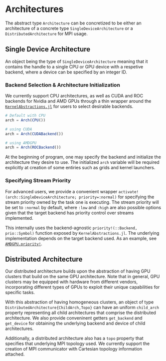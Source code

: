 # Architectures

The abstract type `Architecture` can be concretized to be either an architecture of a concrete type `SingleDeviceArchitecture` or a `DistributedArchitecture` for MPI usage.

## Single Device Architecture

An object being the type of `SingleDeviceArchitecture` meaning that it contains the handle to a single CPU or GPU device with a respetive backend, where a device can be specified by an integer ID.

### Backend Selection & Architecture Initialization

We currently support CPU architectures, as well as CUDA and ROC backends for Nvidia and AMD GPUs through a thin wrapper around the [`KernelAbstractions.jl`](https://github.com/JuliaGPU/KernelAbstractions.jl) for users to select desirable backends.

```julia
# Default with CPU
arch = Arch(CPU())
```

```julia
# using CUDA
arch = Arch(CUDABackend())
```

```julia
# using AMDGPU
arch = Arch(ROCBackend())
```

At the beginning of program, one may specify the backend and initialize the architecture they desire to use. The initialized `arch` variable will be required explicitly at creation of some entiries such as grids and kernel launchers.

### Specifying Stream Priority

For advanced users, we provide a convenient wrapper `activate!(arch::SingleDeviceArchitecture; priority=:normal)` for specifying the stream priority owned by the task one is executing. The stream priority will be set to `:normal` by default, where `:low` and `:high` are also possible options given that the target backend has priority control over streams implemented.

This internally uses the backend-agnostic `priority!(::Backend, prio::Symbol)` function exposed by `KernelAbstractions.jl`. The underlying implementation depends on the target backend used. As an example, see [`AMDGPU.priority!`](https://amdgpu.juliagpu.org/stable/streams/#AMDGPU.priority!).


## Distributed Architecture

Our distributed architecture builds upon the abstraction of having GPU clusters that build on the same GPU architecture. Note that in general, GPU clusters may be equipped with hardware from different vendors, incorporating different types of GPUs to exploit their unique capabilities for specific tasks.

With this abstraction of having homogeneous clusters, an object of type `DistributedArchitecture{ChildArch,Topo}` can have an uniform `child_arch` property representing all child architectures that comprise the distributed architecture. We also provide conveninent getters `get_backend` and `get_device` for obtaining the underlying backend and device of child architectures.

Additionally, a distributed architecture also has a `topo` property that specifies that underlying MPI topology used. We currently support the creation of MPI communicator with Cartesian topology information attached.